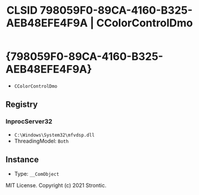 ﻿---
title: "CLSID 798059F0-89CA-4160-B325-AEB48EFE4F9A | CColorControlDmo"
excerpt: What is COM-Object CLSID 798059F0-89CA-4160-B325-AEB48EFE4F9A?
---

# {798059F0-89CA-4160-B325-AEB48EFE4F9A}

* `CColorControlDmo`

## Registry


### InprocServer32

* `C:\Windows\System32\mfvdsp.dll`
* ThreadingModel: `Both`

## Instance

* Type: `__ComObject`

MIT License. Copyright (c) 2021 Strontic.


